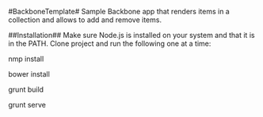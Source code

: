 #BackboneTemplate#
Sample Backbone app that renders items in a collection and allows to add and remove items.


##Installation##
Make sure Node.js is installed on your system and that it is in the PATH. Clone project and run the following one at a time:

nmp install

bower install

grunt build

grunt serve
